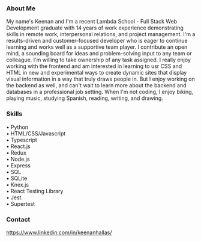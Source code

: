 ### About Me

My name's Keenan and I'm a recent Lambda School - Full Stack Web Development graduate with 14 years of work experience demonstrating skills in remote work, interpersonal relations, and project management. I'm a results-driven and customer-focused developer who is eager to continue learning and works well as a supportive team player. I contribute an open mind, a sounding board for ideas and problem-solving input to any team or colleague. I'm willing to take ownership of any task assigned. I really enjoy working with the frontend and am interested in learning to usr CSS and HTML in new and experimental ways to create dynamic sites that display visual information in a way that truly draws people in. But I enjoy working on the backend as well, and can't wait to learn more about the backend and databases in a professional job setting. When I'm not coding, I enjoy biking, playing music, studying Spanish, reading, writing, and drawing.

### Skills
• Python  
• HTML/CSS/Javascript  
• Typescript  
• React.js  
• Redux  
• Node.js  
• Express  
• SQL  
• SQLite  
• Knex.js  
• React Testing Library  
• Jest  
• Supertest  

### Contact
https://www.linkedin.com/in/keenanhallas/

<!--
**keenanhallas/keenanhallas** is a ✨ _special_ ✨ repository because its `README.md` (this file) appears on your GitHub profile.

Here are some ideas to get you started:

- 🔭 I’m currently working on ...
- 🌱 I’m currently learning ...
- 👯 I’m looking to collaborate on ...
- 🤔 I’m looking for help with ...
- 💬 Ask me about ...
- 📫 How to reach me: ...
- 😄 Pronouns: ...
- ⚡ Fun fact: ...
-->
